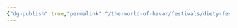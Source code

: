 ```yaml
---
{"dg-publish":true,"permalink":"/the-world-of-havar/festivals/diety-festicals/festival-of-the-water-god/","tags":["Festivals","Diety","Water","Calander"]}
---
```

